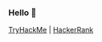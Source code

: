 ### Hello 👋
[TryHackMe](https://tryhackme.com/p/kcm)   |   [HackerRank](https://www.hackerrank.com/kcm09)   

<!--
[LeetCode](https://leetcode.com/kcm09/)
**kcoopermiller/kcoopermiller** is a ✨ _special_ ✨ repository because its `README.md` (this file) appears on your GitHub profile.

Here are some ideas to get you started:

- 🔭 I’m currently working on ...
- 🌱 I’m currently learning ...
- 👯 I’m looking to collaborate on ...
- 🤔 I’m looking for help with ...
- 💬 Ask me about ...
- 📫 How to reach me: ...
- 😄 Pronouns: ...
- ⚡ Fun fact: ...
-->
